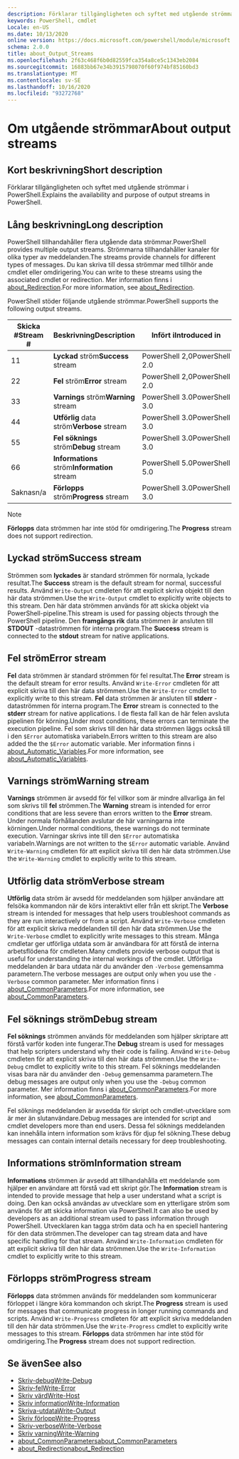 ```yaml
---
description: Förklarar tillgängligheten och syftet med utgående strömmar i PowerShell.
keywords: PowerShell, cmdlet
Locale: en-US
ms.date: 10/13/2020
online version: https://docs.microsoft.com/powershell/module/microsoft.powershell.core/about/about_output_streams?view=powershell-5.1&WT.mc_id=ps-gethelp
schema: 2.0.0
title: about_Output_Streams
ms.openlocfilehash: 2f63c468f6b0d82559fca354a8ce5c1343eb2084
ms.sourcegitcommit: 16883bb67e34b3915798070f60f974bf85160bd3
ms.translationtype: MT
ms.contentlocale: sv-SE
ms.lasthandoff: 10/16/2020
ms.locfileid: "93272768"
---
```

# <a name="about-output-streams"></a><span data-ttu-id="e9d0c-104">Om utgående strömmar</span><span class="sxs-lookup"><span data-stu-id="e9d0c-104">About output streams</span></span>

## <a name="short-description"></a><span data-ttu-id="e9d0c-105">Kort beskrivning</span><span class="sxs-lookup"><span data-stu-id="e9d0c-105">Short description</span></span>
<span data-ttu-id="e9d0c-106">Förklarar tillgängligheten och syftet med utgående strömmar i PowerShell.</span><span class="sxs-lookup"><span data-stu-id="e9d0c-106">Explains the availability and purpose of output streams in PowerShell.</span></span>

## <a name="long-description"></a><span data-ttu-id="e9d0c-107">Lång beskrivning</span><span class="sxs-lookup"><span data-stu-id="e9d0c-107">Long description</span></span>

<span data-ttu-id="e9d0c-108">PowerShell tillhandahåller flera utgående data strömmar.</span><span class="sxs-lookup"><span data-stu-id="e9d0c-108">PowerShell provides multiple output streams.</span></span> <span data-ttu-id="e9d0c-109">Strömmarna tillhandahåller kanaler för olika typer av meddelanden.</span><span class="sxs-lookup"><span data-stu-id="e9d0c-109">The streams provide channels for different types of messages.</span></span> <span data-ttu-id="e9d0c-110">Du kan skriva till dessa strömmar med tillhör ande cmdlet eller omdirigering.</span><span class="sxs-lookup"><span data-stu-id="e9d0c-110">You can write to these streams using the associated cmdlet or redirection.</span></span> <span data-ttu-id="e9d0c-111">Mer information finns i [about_Redirection](about_Redirection.md).</span><span class="sxs-lookup"><span data-stu-id="e9d0c-111">For more information, see [about_Redirection](about_Redirection.md).</span></span>

<span data-ttu-id="e9d0c-112">PowerShell stöder följande utgående strömmar.</span><span class="sxs-lookup"><span data-stu-id="e9d0c-112">PowerShell supports the following output streams.</span></span>

| <span data-ttu-id="e9d0c-113">Skicka #</span><span class="sxs-lookup"><span data-stu-id="e9d0c-113">Stream #</span></span> |      <span data-ttu-id="e9d0c-114">Beskrivning</span><span class="sxs-lookup"><span data-stu-id="e9d0c-114">Description</span></span>       | <span data-ttu-id="e9d0c-115">Infört i</span><span class="sxs-lookup"><span data-stu-id="e9d0c-115">Introduced in</span></span>  |    <span data-ttu-id="e9d0c-116">Skriv cmdlet</span><span class="sxs-lookup"><span data-stu-id="e9d0c-116">Write Cmdlet</span></span>     |
| -------- | ---------------------- | -------------- | ------------------- |
| <span data-ttu-id="e9d0c-117">1</span><span class="sxs-lookup"><span data-stu-id="e9d0c-117">1</span></span>        | <span data-ttu-id="e9d0c-118">**Lyckad** ström</span><span class="sxs-lookup"><span data-stu-id="e9d0c-118">**Success** stream</span></span>     | <span data-ttu-id="e9d0c-119">PowerShell 2,0</span><span class="sxs-lookup"><span data-stu-id="e9d0c-119">PowerShell 2.0</span></span> | `Write-Output`      |
| <span data-ttu-id="e9d0c-120">2</span><span class="sxs-lookup"><span data-stu-id="e9d0c-120">2</span></span>        | <span data-ttu-id="e9d0c-121">**Fel** ström</span><span class="sxs-lookup"><span data-stu-id="e9d0c-121">**Error** stream</span></span>       | <span data-ttu-id="e9d0c-122">PowerShell 2,0</span><span class="sxs-lookup"><span data-stu-id="e9d0c-122">PowerShell 2.0</span></span> | `Write-Error`       |
| <span data-ttu-id="e9d0c-123">3</span><span class="sxs-lookup"><span data-stu-id="e9d0c-123">3</span></span>        | <span data-ttu-id="e9d0c-124">**Varnings** ström</span><span class="sxs-lookup"><span data-stu-id="e9d0c-124">**Warning** stream</span></span>     | <span data-ttu-id="e9d0c-125">PowerShell 3.0</span><span class="sxs-lookup"><span data-stu-id="e9d0c-125">PowerShell 3.0</span></span> | `Write-Warning`     |
| <span data-ttu-id="e9d0c-126">4</span><span class="sxs-lookup"><span data-stu-id="e9d0c-126">4</span></span>        | <span data-ttu-id="e9d0c-127">**Utförlig** data ström</span><span class="sxs-lookup"><span data-stu-id="e9d0c-127">**Verbose** stream</span></span>     | <span data-ttu-id="e9d0c-128">PowerShell 3.0</span><span class="sxs-lookup"><span data-stu-id="e9d0c-128">PowerShell 3.0</span></span> | `Write-Verbose`     |
| <span data-ttu-id="e9d0c-129">5</span><span class="sxs-lookup"><span data-stu-id="e9d0c-129">5</span></span>        | <span data-ttu-id="e9d0c-130">**Fel söknings** ström</span><span class="sxs-lookup"><span data-stu-id="e9d0c-130">**Debug** stream</span></span>       | <span data-ttu-id="e9d0c-131">PowerShell 3.0</span><span class="sxs-lookup"><span data-stu-id="e9d0c-131">PowerShell 3.0</span></span> | `Write-Debug`       |
| <span data-ttu-id="e9d0c-132">6</span><span class="sxs-lookup"><span data-stu-id="e9d0c-132">6</span></span>        | <span data-ttu-id="e9d0c-133">**Informations** ström</span><span class="sxs-lookup"><span data-stu-id="e9d0c-133">**Information** stream</span></span> | <span data-ttu-id="e9d0c-134">PowerShell 5.0</span><span class="sxs-lookup"><span data-stu-id="e9d0c-134">PowerShell 5.0</span></span> | `Write-Information` |
| <span data-ttu-id="e9d0c-135">Saknas</span><span class="sxs-lookup"><span data-stu-id="e9d0c-135">n/a</span></span>      | <span data-ttu-id="e9d0c-136">**Förlopps** ström</span><span class="sxs-lookup"><span data-stu-id="e9d0c-136">**Progress** stream</span></span>    | <span data-ttu-id="e9d0c-137">PowerShell 3.0</span><span class="sxs-lookup"><span data-stu-id="e9d0c-137">PowerShell 3.0</span></span> | `Write-Progress`    |

> [!NOTE]
> <span data-ttu-id="e9d0c-138">**Förlopps** data strömmen har inte stöd för omdirigering.</span><span class="sxs-lookup"><span data-stu-id="e9d0c-138">The **Progress** stream does not support redirection.</span></span>

## <a name="success-stream"></a><span data-ttu-id="e9d0c-139">Lyckad ström</span><span class="sxs-lookup"><span data-stu-id="e9d0c-139">Success stream</span></span>

<span data-ttu-id="e9d0c-140">Strömmen som **lyckades** är standard strömmen för normala, lyckade resultat.</span><span class="sxs-lookup"><span data-stu-id="e9d0c-140">The **Success** stream is the default stream for normal, successful results.</span></span>
<span data-ttu-id="e9d0c-141">Använd `Write-Output` cmdleten för att explicit skriva objekt till den här data strömmen.</span><span class="sxs-lookup"><span data-stu-id="e9d0c-141">Use the `Write-Output` cmdlet to explicitly write objects to this stream.</span></span> <span data-ttu-id="e9d0c-142">Den här data strömmen används för att skicka objekt via PowerShell-pipeline.</span><span class="sxs-lookup"><span data-stu-id="e9d0c-142">This stream is used for passing objects through the PowerShell pipeline.</span></span> <span data-ttu-id="e9d0c-143">Den **framgångs rik** data strömmen är ansluten till **STDOUT** -dataströmmen för interna program.</span><span class="sxs-lookup"><span data-stu-id="e9d0c-143">The **Success** stream is connected to the **stdout** stream for native applications.</span></span>

## <a name="error-stream"></a><span data-ttu-id="e9d0c-144">Fel ström</span><span class="sxs-lookup"><span data-stu-id="e9d0c-144">Error stream</span></span>

<span data-ttu-id="e9d0c-145">**Fel** data strömmen är standard strömmen för fel resultat.</span><span class="sxs-lookup"><span data-stu-id="e9d0c-145">The **Error** stream is the default stream for error results.</span></span> <span data-ttu-id="e9d0c-146">Använd `Write-Error` cmdleten för att explicit skriva till den här data strömmen.</span><span class="sxs-lookup"><span data-stu-id="e9d0c-146">Use the `Write-Error` cmdlet to explicitly write to this stream.</span></span> <span data-ttu-id="e9d0c-147">**Fel** data strömmen är ansluten till **stderr** -dataströmmen för interna program.</span><span class="sxs-lookup"><span data-stu-id="e9d0c-147">The **Error** stream is connected to the **stderr** stream for native applications.</span></span> <span data-ttu-id="e9d0c-148">I de flesta fall kan de här felen avsluta pipelinen för körning.</span><span class="sxs-lookup"><span data-stu-id="e9d0c-148">Under most conditions, these errors can terminate the execution pipeline.</span></span> <span data-ttu-id="e9d0c-149">Fel som skrivs till den här data strömmen läggs också till i den `$Error` automatiska variabeln.</span><span class="sxs-lookup"><span data-stu-id="e9d0c-149">Errors written to this stream are also added the the `$Error` automatic variable.</span></span> <span data-ttu-id="e9d0c-150">Mer information finns i [about_Automatic_Variables](about_Automatic_Variables.md).</span><span class="sxs-lookup"><span data-stu-id="e9d0c-150">For more information, see [about_Automatic_Variables](about_Automatic_Variables.md).</span></span>

## <a name="warning-stream"></a><span data-ttu-id="e9d0c-151">Varnings ström</span><span class="sxs-lookup"><span data-stu-id="e9d0c-151">Warning stream</span></span>

<span data-ttu-id="e9d0c-152">**Varnings** strömmen är avsedd för fel villkor som är mindre allvarliga än fel som skrivs till **fel** strömmen.</span><span class="sxs-lookup"><span data-stu-id="e9d0c-152">The **Warning** stream is intended for error conditions that are less severe than errors written to the **Error** stream.</span></span> <span data-ttu-id="e9d0c-153">Under normala förhållanden avslutar de här varningarna inte körningen.</span><span class="sxs-lookup"><span data-stu-id="e9d0c-153">Under normal conditions, these warnings do not terminate execution.</span></span> <span data-ttu-id="e9d0c-154">Varningar skrivs inte till den `$Error` automatiska variabeln.</span><span class="sxs-lookup"><span data-stu-id="e9d0c-154">Warnings are not written to the `$Error` automatic variable.</span></span> <span data-ttu-id="e9d0c-155">Använd `Write-Warning` cmdleten för att explicit skriva till den här data strömmen.</span><span class="sxs-lookup"><span data-stu-id="e9d0c-155">Use the `Write-Warning` cmdlet to explicitly write to this stream.</span></span>

## <a name="verbose-stream"></a><span data-ttu-id="e9d0c-156">Utförlig data ström</span><span class="sxs-lookup"><span data-stu-id="e9d0c-156">Verbose stream</span></span>

<span data-ttu-id="e9d0c-157">**Utförlig** data ström är avsedd för meddelanden som hjälper användare att felsöka kommandon när de körs interaktivt eller från ett skript.</span><span class="sxs-lookup"><span data-stu-id="e9d0c-157">The **Verbose** stream is intended for messages that help users troubleshoot commands as they are run interactively or from a script.</span></span> <span data-ttu-id="e9d0c-158">Använd `Write-Verbose` cmdleten för att explicit skriva meddelanden till den här data strömmen.</span><span class="sxs-lookup"><span data-stu-id="e9d0c-158">Use the `Write-Verbose` cmdlet to explicitly write messages to this stream.</span></span> <span data-ttu-id="e9d0c-159">Många cmdletar ger utförliga utdata som är användbara för att förstå de interna arbetsflödena för cmdleten.</span><span class="sxs-lookup"><span data-stu-id="e9d0c-159">Many cmdlets provide verbose output that is useful for understanding the internal workings of the cmdlet.</span></span> <span data-ttu-id="e9d0c-160">Utförliga meddelanden är bara utdata när du använder den `-Verbose` gemensamma parametern.</span><span class="sxs-lookup"><span data-stu-id="e9d0c-160">The verbose messages are output only when you use the `-Verbose` common parameter.</span></span> <span data-ttu-id="e9d0c-161">Mer information finns i [about_CommonParameters](about_CommonParameters.md).</span><span class="sxs-lookup"><span data-stu-id="e9d0c-161">For more information, see [about_CommonParameters](about_CommonParameters.md).</span></span>

## <a name="debug-stream"></a><span data-ttu-id="e9d0c-162">Fel söknings ström</span><span class="sxs-lookup"><span data-stu-id="e9d0c-162">Debug stream</span></span>

<span data-ttu-id="e9d0c-163">**Fel söknings** strömmen används för meddelanden som hjälper skriptare att förstå varför koden inte fungerar.</span><span class="sxs-lookup"><span data-stu-id="e9d0c-163">The **Debug** stream is used for messages that help scripters understand why their code is failing.</span></span> <span data-ttu-id="e9d0c-164">Använd `Write-Debug` cmdleten för att explicit skriva till den här data strömmen.</span><span class="sxs-lookup"><span data-stu-id="e9d0c-164">Use the `Write-Debug` cmdlet to explicitly write to this stream.</span></span> <span data-ttu-id="e9d0c-165">Fel söknings meddelanden visas bara när du använder den `-Debug` gemensamma parametern.</span><span class="sxs-lookup"><span data-stu-id="e9d0c-165">The debug messages are output only when you use the `-Debug` common parameter.</span></span> <span data-ttu-id="e9d0c-166">Mer information finns i [about_CommonParameters](about_CommonParameters.md).</span><span class="sxs-lookup"><span data-stu-id="e9d0c-166">For more information, see [about_CommonParameters](about_CommonParameters.md).</span></span>

<span data-ttu-id="e9d0c-167">Fel söknings meddelanden är avsedda för skript och cmdlet-utvecklare som är mer än slutanvändare.</span><span class="sxs-lookup"><span data-stu-id="e9d0c-167">Debug messages are intended for script and cmdlet developers more than end users.</span></span> <span data-ttu-id="e9d0c-168">Dessa fel söknings meddelanden kan innehålla intern information som krävs för djup fel sökning.</span><span class="sxs-lookup"><span data-stu-id="e9d0c-168">These debug messages can contain internal details necessary for deep troubleshooting.</span></span>

## <a name="information-stream"></a><span data-ttu-id="e9d0c-169">Informations ström</span><span class="sxs-lookup"><span data-stu-id="e9d0c-169">Information stream</span></span>

<span data-ttu-id="e9d0c-170">**Informations** strömmen är avsedd att tillhandahålla ett meddelande som hjälper en användare att förstå vad ett skript gör.</span><span class="sxs-lookup"><span data-stu-id="e9d0c-170">The **Information** stream is intended to provide message that help a user understand what a script is doing.</span></span> <span data-ttu-id="e9d0c-171">Den kan också användas av utvecklare som en ytterligare ström som används för att skicka information via PowerShell.</span><span class="sxs-lookup"><span data-stu-id="e9d0c-171">It can also be used by developers as an additional stream used to pass information through PowerShell.</span></span> <span data-ttu-id="e9d0c-172">Utvecklaren kan tagga ström data och ha en speciell hantering för den data strömmen.</span><span class="sxs-lookup"><span data-stu-id="e9d0c-172">The developer can tag stream data and have specific handling for that stream.</span></span> <span data-ttu-id="e9d0c-173">Använd `Write-Information` cmdleten för att explicit skriva till den här data strömmen.</span><span class="sxs-lookup"><span data-stu-id="e9d0c-173">Use the `Write-Information` cmdlet to explicitly write to this stream.</span></span>

## <a name="progress-stream"></a><span data-ttu-id="e9d0c-174">Förlopps ström</span><span class="sxs-lookup"><span data-stu-id="e9d0c-174">Progress stream</span></span>

<span data-ttu-id="e9d0c-175">**Förlopps** data strömmen används för meddelanden som kommunicerar förloppet i längre köra kommandon och skript.</span><span class="sxs-lookup"><span data-stu-id="e9d0c-175">The **Progress** stream is used for messages that communicate progress in longer running commands and scripts.</span></span> <span data-ttu-id="e9d0c-176">Använd `Write-Progress` cmdleten för att explicit skriva meddelanden till den här data strömmen.</span><span class="sxs-lookup"><span data-stu-id="e9d0c-176">Use the `Write-Progress` cmdlet to explicitly write messages to this stream.</span></span> <span data-ttu-id="e9d0c-177">**Förlopps** data strömmen har inte stöd för omdirigering.</span><span class="sxs-lookup"><span data-stu-id="e9d0c-177">The **Progress** stream does not support redirection.</span></span>

## <a name="see-also"></a><span data-ttu-id="e9d0c-178">Se även</span><span class="sxs-lookup"><span data-stu-id="e9d0c-178">See also</span></span>

- [<span data-ttu-id="e9d0c-179">Skriv-debug</span><span class="sxs-lookup"><span data-stu-id="e9d0c-179">Write-Debug</span></span>](xref:Microsoft.PowerShell.Utility.Write-Debug)
- [<span data-ttu-id="e9d0c-180">Skriv-fel</span><span class="sxs-lookup"><span data-stu-id="e9d0c-180">Write-Error</span></span>](xref:Microsoft.PowerShell.Utility.Write-Error)
- [<span data-ttu-id="e9d0c-181">Skriv värd</span><span class="sxs-lookup"><span data-stu-id="e9d0c-181">Write-Host</span></span>](xref:Microsoft.PowerShell.Utility.Write-Host)
- [<span data-ttu-id="e9d0c-182">Skriv information</span><span class="sxs-lookup"><span data-stu-id="e9d0c-182">Write-Information</span></span>](xref:Microsoft.PowerShell.Utility.Write-Information)
- [<span data-ttu-id="e9d0c-183">Skriva-utdata</span><span class="sxs-lookup"><span data-stu-id="e9d0c-183">Write-Output</span></span>](xref:Microsoft.PowerShell.Utility.Write-Output)
- [<span data-ttu-id="e9d0c-184">Skriv förlopp</span><span class="sxs-lookup"><span data-stu-id="e9d0c-184">Write-Progress</span></span>](xref:Microsoft.PowerShell.Utility.Write-Progress)
- [<span data-ttu-id="e9d0c-185">Skriv-verbose</span><span class="sxs-lookup"><span data-stu-id="e9d0c-185">Write-Verbose</span></span>](xref:Microsoft.PowerShell.Utility.Write-Verbose)
- [<span data-ttu-id="e9d0c-186">Skriv varning</span><span class="sxs-lookup"><span data-stu-id="e9d0c-186">Write-Warning</span></span>](xref:Microsoft.PowerShell.Utility.Write-Warning)
- [<span data-ttu-id="e9d0c-187">about_CommonParameters</span><span class="sxs-lookup"><span data-stu-id="e9d0c-187">about_CommonParameters</span></span>](about_CommonParameters.md)
- [<span data-ttu-id="e9d0c-188">about_Redirection</span><span class="sxs-lookup"><span data-stu-id="e9d0c-188">about_Redirection</span></span>](about_Redirection.md)
